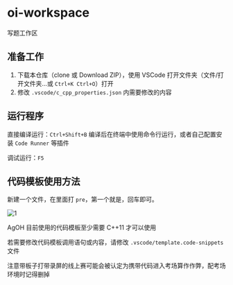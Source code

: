 # oi-workspace

写题工作区

## 准备工作

1. 下载本仓库（clone 或 Download ZIP），使用 VSCode 打开文件夹（文件/打开文件夹...或 `Ctrl+K Ctrl+O`）打开
2. 修改 `.vscode/c_cpp_properties.json` 内需要修改的内容

## 运行程序

直接编译运行：`Ctrl+Shift+B` 编译后在终端中使用命令行运行，或者自己配置安装 `Code Runner` 等插件

调试运行：`F5`

## 代码模板使用方法

新建一个文件，在里面打 `pre`，第一个就是，回车即可。

![1](https://user-images.githubusercontent.com/50107074/163986760-ccd6cdfa-a584-4964-a40a-94dff1740203.gif)

AgOH 目前使用的代码模板至少需要 C++11 才可以使用

若需要修改代码模板调用语句或内容，请修改 `.vscode/template.code-snippets` 文件

注意带板子打带录屏的线上赛可能会被认定为携带代码进入考场算作作弊，配考场环境时记得删掉
